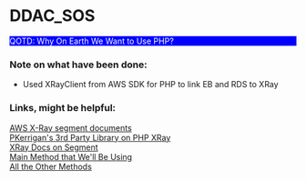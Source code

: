 # DDAC_SOS
<div style="background-color:blue;color:white;">QOTD: Why On Earth We Want to Use PHP?</div>

### Note on what have been done:
<ul>
  <li>Used XRayClient from AWS SDK for PHP to link EB and RDS to XRay</li>
</ul>

### Links, might be helpful:
<a href="https://docs.aws.amazon.com/xray/latest/devguide/xray-api-segmentdocuments.html">AWS X-Ray segment documents</a><br/>
<a href="https://patrickkerrigan.uk/blog/instrumenting-php-apps-with-aws-x-ray/">PKerrigan's 3rd Party Library on PHP XRay</a><br/>
<a href="https://docs.aws.amazon.com/xray/latest/devguide/xray-api-segmentdocuments.html">XRay Docs on Segment</a><br/>
<a href="https://docs.aws.amazon.com/aws-sdk-php/v3/api/api-xray-2016-04-12.html#puttracesegments">Main Method that We'll Be Using</a><br/>
<a href="https://docs.aws.amazon.com/aws-sdk-php/v3/api/class-Aws.XRay.XRayClient.html">All the Other Methods</a><br/>
